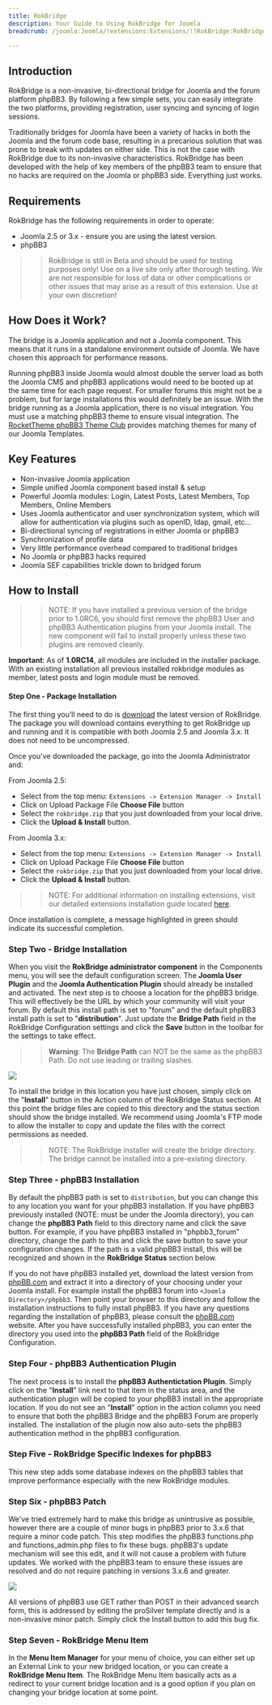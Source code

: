 ```yaml
---
title: RokBridge
description: Your Guide to Using RokBridge for Joomla
breadcrumb: /joomla:Joomla/!extensions:Extensions/!!RokBridge:RokBridge

---
```


Introduction
-----

RokBridge is a non-invasive, bi-directional bridge for Joomla and the forum platform phpBB3. By following a few simple sets, you can easily integrate the two platforms, providing registration, user syncing and syncing of login sessions.

Traditionally bridges for Joomla have been a variety of hacks in both the Joomla and the forum code base, resulting in a precarious solution that was prone to break with updates on either side. This is not the case with RokBridge due to its non-invasive characteristics. RokBridge has been developed with the help of key members of the phpBB3 team to ensure that no hacks are required on the Joomla or phpBB3 side. Everything just works.

Requirements
-----

RokBridge has the following requirements in order to operate:

* Joomla 2.5 or 3.x - ensure you are using the latest version.
* phpBB3

>> RokBridge is still in Beta and should be used for testing purposes only! Use on a live site only after thorough testing. We are not responsible for loss of data or other complications or other issues that may arise as a result of this extension. Use at your own discretion!

How Does it Work?
-----

The bridge is a Joomla application and not a Joomla component. This means that it runs in a standalone environment outside of Joomla. We have chosen this approach for performance reasons. 

Running phpBB3 inside Joomla would almost double the server load as both the Joomla CMS and phpBB3 applications would need to be booted up at the same time for each page request. For smaller forums this might not be a problem, but for large installations this would definitely be an issue. With the bridge running as a Joomla application, there is no visual integration. You must use a matching phpBB3 theme to ensure visual integration. The [RocketTheme phpBB3 Theme Club][theme] provides matching themes for many of our Joomla Templates.

Key Features
-----

* Non-invasive Joomla application
* Simple unified Joomla component based install & setup
* Powerful Joomla modules: Login, Latest Posts, Latest Members, Top Members, Online Members
* Uses Joomla authenticator and user synchronization system, which will allow for authentication via plugins such as openID, ldap, gmail, etc...
* Bi-directional syncing of registrations in either Joomla or phpBB3
* Synchronization of profile data
* Very little performance overhead compared to traditional bridges
* No Joomla or phpBB3 hacks required
* Joomla SEF capabilities trickle down to bridged forum

How to Install
--------------

>> NOTE: If you have installed a previous version of the bridge prior to 1.0RC6, you should first remove the phpBB3 User and phpBB3 Authentication plugins from your Joomla install. The new component will fail to install properly unless these two plugins are removed cleanly.

**Important**: As of **1.0RC14**, all modules are included in the installer package. With an existing installation all previous installed rokbridge modules as member, latest posts and login module must be removed.

#### Step One - Package Installation

The first thing you’ll need to do is [download][download] the latest version of RokBridge. The package you will download contains everything to get RokBridge up and running and it is compatible with both Joomla 2.5 and Joomla 3.x. It does not need to be uncompressed. 

Once you've downloaded the package, go into the Joomla Administrator and:

From Joomla 2.5:

* Select from the top menu: `Extensions -> Extension Manager -> Install`
* Click on Upload Package File **Choose File** button
* Select the `rokbridge.zip` that you just downloaded from your local drive.
* Click the **Upload & Install** button.

From Joomla 3.x:

* Select from the top menu: `Extensions -> Extension Manager -> Install`
* Click on Upload Package File **Choose File** button
* Select the `rokbridge.zip` that you just downloaded from your local drive.
* Click the **Upload & Install** button.

>> NOTE: For additional information on installing extensions, visit our detailed extensions installation guide located [here][install].

Once installation is complete, a message highlighted in green should indicate its successful completion.

### Step Two - Bridge Installation

When you visit the **RokBridge administrator component** in the Components menu, you will see the default configuration screen. The **Joomla User Plugin** and the **Joomla Authentication Plugin** should already be installed and activated. The next step is to choose a location for the phpBB3 bridge. This will effectively be the URL by which your community will visit your forum. By default this install path is set to "forum" and the default phpBB3 install path is set to "**distribution**". Just update the **Bridge Path** field in the RokBridge Configuration settings and click the **Save** button in the toolbar for the settings to take effect. 

>> **Warning**: The **Bridge Path** can NOT be the same as the phpBB3 Path. Do not use leading or trailing slashes.

![][rokbridge1]

To install the bridge in this location you have just chosen, simply click on the "**Install**" button in the Action column of the RokBridge Status section. At this point the bridge files are copied to this directory and the status section should show the bridge installed. We recommend using Joomla's FTP mode to allow the installer to copy and update the files with the correct permissions as needed.

>> NOTE: The RokBridge installer will create the bridge directory. The bridge cannot be installed into a pre-existing directory.

### Step Three - phpBB3 Installation

By default the phpBB3 path is set to `distribution`, but you can change this to any location you want for your phpBB3 installation. If you have phpBB3 previously installed (NOTE: must be under the Joomla directory), you can change the **phpBB3 Path** field to this directory name and click the save button. For example, if you have phpBB3 installed in "phpbb3_forum" directory, change the path to this and click the save button to save your configuration changes. If the path is a valid phpBB3 install, this will be recognized and shown in the **RokBridge Status** section below.

If you do not have phpBB3 installed yet, download the latest version from [phpBB.com][phpbb] and extract it into a directory of your choosing under your Joomla install. For example install the phpBB3 forum into `<Joomla Directory>/phpbb3`. Then point your browser to this directory and follow the installation instructions to fully install phpBB3. If you have any questions regarding the installation of phpBB3, please consult the [phpBB.com][phpbb] website. After you have successfully installed phpBB3, you can enter the directory you used into the **phpBB3 Path** field of the RokBridge Configuration.

### Step Four - phpBB3 Authentication Plugin

The next process is to install the **phpBB3 Authentictation Plugin**. Simply click on the "**Install**" link next to that item in the status area, and the authentication plugin will be copied to your phpBB3 install in the appropriate location. If you do not see an "**Install**" option in the action column you need to ensure that both the phpBB3 Bridge and the phpBB3 Forum are properly installed. The installation of the plugin now also auto-sets the phpBB3 authentication method in the phpBB3 configuration.

### Step Five - RokBridge Specific Indexes for phpBB3

This new step adds some database indexes on the phpBB3 tables that improve performance especially with the new RokBridge modules.

### Step Six - phpBB3 Patch

We've tried extremely hard to make this bridge as unintrusive as possible, however there are a couple of minor bugs in phpBB3 prior to 3.x.6 that require a minor code patch. This step modifies the phpBB3 functions.php and functions_admin.php files to fix these bugs. phpBB3's update mechanism will see this edit, and it will not cause a problem with future updates. We worked with the phpBB3 team to ensure these issues are resolved and do not require patching in versions 3.x.6 and greater.

![][rokbridge2]

All versions of phpBB3 use GET rather than POST in their advanced search form, this is addressed by editing the proSilver template directly and is a non-invasive minor patch. Simply click the Install button to add this bug fix.

### Step Seven - RokBridge Menu Item

In the **Menu Item Manager** for your menu of choice, you can either set up an External Link to your new bridged location, or you can create a **RokBridge Menu Item**. The RokBridge Menu Item basically acts as a redirect to your current bridge location and is a good option if you plan on changing your bridge location at some point.

[featured]: assets/rokbridge.jpeg
[download]: http://www.rockettheme.com/extensions-joomla/rokbridge
[rokbridge1]: assets/rokbridge_1.jpg
[rokbridge2]: assets/rokbridge_2.jpg
[gantrywidget]: assets/wp_RokBridge_gantrywidget.jpeg
[phpbb]: http://phpbb.com
[theme]: http://www.rockettheme.com/phpbb3
[install]: ../../platform/extensions.md